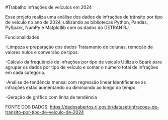 #Trabalho infrações de veículos em 2024

Esse projeto realiza uma análise dos dados de infrações de trânsito por tipo de veículo no ano de 2024, utilizando as bibliotecas Python, Pandas, PySpark, NumPy e Matplotlib com os dados do DETRAN RJ.

Funcionalidades

-Limpeza e preparação dos dados
Tratamento de colunas, remoção de valores nulos e conversão de tipos.

-Cálculo da frequência de infrações por tipo de veículo
Utiliza o Spark para agrupar os dados por tipo de veículo e somar o número total de infrações em cada categoria.

-Análise de tendência mensal com regressão linear
Identificar se as infrações estão aumentando ou diminuindo ao longo do tempo.

-Geração de gráfico com linha de tendência

FONTE DOS DADOS: https://dadosabertos.rj.gov.br/dataset/infracoes-de-transito-por-tipo-de-veiculo-de-2024
